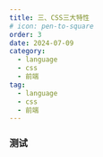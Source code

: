 ```yaml
---
title: 三、CSS三大特性
# icon: pen-to-square
order: 3
date: 2024-07-09
category:
  - language
  - css
  - 前端
tag:
  - language
  - css
  - 前端
---
```


### 测试
